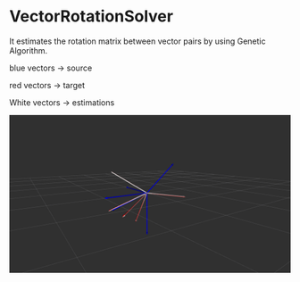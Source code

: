 # VectorRotationSolver
It estimates the rotation matrix between vector pairs by using Genetic Algorithm.

<p> blue vectors -> source </p>
<p> red vectors -> target </p>
<p> White vectors -> estimations </p>

![alt text](https://github.com/goktugyildirim/ROSVectorRotationSolver/blob/main/vectors.png?raw=true)
